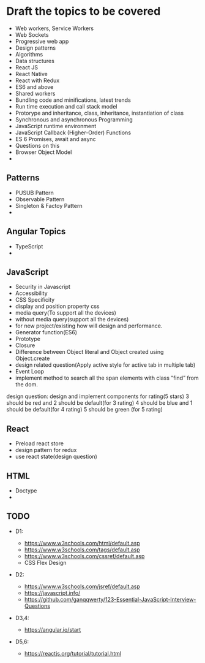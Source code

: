 # Draft the topics to be covered


- Web workers, Service Workers
- Web Sockets
- Progressive web app
- Design patterns
- Algorithms
- Data structures
- React JS
- React Native
- React with Redux
- ES6 and above
- Shared workers
- Bundling code and minifications, latest trends
- Run time execution and call stack model
- Protorype and inheritance, class, inheritance, instantiation of class
- Synchronous and asynchronous Programming
- JavaScript runtime environment
- JavaScript Callback (Higher-Order) Functions
- ES 6 Promises, await and async
- Questions on this
- Browser Object Model
- 

## Patterns
- PUSUB Pattern
- Observable Pattern
- Singleton & Factoy Pattern
- 

## Angular Topics
- TypeScript 
- 


## JavaScript
- Security in Javascript
- Accessibility
- CSS Specificity
- display and position property css
- media query(To support all the devices)
- without media query(support all the devices)
- for new project/existing how will design and performance.
- Generator function(ES6)
- Prototype
- Closure
- Difference between Object literal and Object created using Object.create
- design related question(Apply active style for active tab in multiple tab)
- Event Loop
- implement method to search all the span elements with class “find” from the dom.


design question:
design and implement components for rating(5 stars)
3 should be red and 2 should be default(for 3 rating)
4 should be blue and 1 should be default(for 4 rating)
5 should be green (for 5 rating)

## React
- Preload react store
- design pattern for redux
- use react state(design question)

## HTML
- Doctype
- 



## TODO
- D1:
  - https://www.w3schools.com/html/default.asp
  - https://www.w3schools.com/tags/default.asp
  - https://www.w3schools.com/cssref/default.asp
  - CSS Flex Design

- D2:
  - https://www.w3schools.com/jsref/default.asp
  - https://javascript.info/
  - https://github.com/ganqqwerty/123-Essential-JavaScript-Interview-Questions

- D3,4:
  - https://angular.io/start

- D5,6:
  - https://reactjs.org/tutorial/tutorial.html



